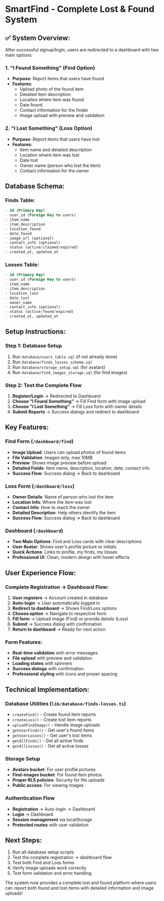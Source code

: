 # SmartFind - Complete Lost & Found System

## ✅ **System Overview:**

After successful signup/login, users are redirected to a dashboard with two main options:

### **1. "I Found Something" (Find Option)**
- **Purpose**: Report items that users have found
- **Features**:
  - Upload photo of the found item
  - Detailed item description
  - Location where item was found
  - Date found
  - Contact information for the finder
  - Image upload with preview and validation

### **2. "I Lost Something" (Loss Option)**
- **Purpose**: Report items that users have lost
- **Features**:
  - Item name and detailed description
  - Location where item was lost
  - Date lost
  - Owner name (person who lost the item)
  - Contact information for the owner

## **Database Schema:**

### **Finds Table:**
```sql
- id (Primary Key)
- user_id (Foreign Key to users)
- item_name
- item_description
- location_found
- date_found
- image_url (optional)
- contact_info (optional)
- status (active/claimed/expired)
- created_at, updated_at
```

### **Losses Table:**
```sql
- id (Primary Key)
- user_id (Foreign Key to users)
- item_name
- item_description
- location_lost
- date_lost
- owner_name
- contact_info (optional)
- status (active/found/expired)
- created_at, updated_at
```

## **Setup Instructions:**

### **Step 1: Database Setup**
1. Run `database/users_table.sql` (if not already done)
2. Run `database/finds_losses_schema.sql`
3. Run `database/storage_setup.sql` (for avatars)
4. Run `database/find_images_storage.sql` (for find images)

### **Step 2: Test the Complete Flow**
1. **Register/Login** → Redirected to Dashboard
2. **Choose "I Found Something"** → Fill Find form with image upload
3. **Choose "I Lost Something"** → Fill Loss form with owner details
4. **Submit Reports** → Success dialogs and redirect to dashboard

## **Key Features:**

### **Find Form (`/dashboard/find`)**
- **Image Upload**: Users can upload photos of found items
- **File Validation**: Images only, max 10MB
- **Preview**: Shows image preview before upload
- **Detailed Fields**: Item name, description, location, date, contact info
- **Success Flow**: Success dialog → Back to dashboard

### **Loss Form (`/dashboard/loss`)**
- **Owner Details**: Name of person who lost the item
- **Location Info**: Where the item was lost
- **Contact Info**: How to reach the owner
- **Detailed Description**: Help others identify the item
- **Success Flow**: Success dialog → Back to dashboard

### **Dashboard (`/dashboard`)**
- **Two Main Options**: Find and Loss cards with clear descriptions
- **User Avatar**: Shows user's profile picture or initials
- **Quick Actions**: Links to profile, my finds, my losses
- **Professional UI**: Clean, modern design with hover effects

## **User Experience Flow:**

### **Complete Registration → Dashboard Flow:**
1. **User registers** → Account created in database
2. **Auto-login** → User automatically logged in
3. **Redirect to dashboard** → Shows Find/Loss options
4. **Choose option** → Navigate to respective form
5. **Fill form** → Upload image (Find) or provide details (Loss)
6. **Submit** → Success dialog with confirmation
7. **Return to dashboard** → Ready for next action

### **Form Features:**
- **Real-time validation** with error messages
- **File upload** with preview and validation
- **Loading states** with spinners
- **Success dialogs** with confirmation
- **Professional styling** with icons and proper spacing

## **Technical Implementation:**

### **Database Utilities** (`lib/database/finds-losses.ts`)
- `createFind()` - Create found item reports
- `createLoss()` - Create lost item reports
- `uploadFindImage()` - Handle image uploads
- `getUserFinds()` - Get user's found items
- `getUserLosses()` - Get user's lost items
- `getAllFinds()` - Get all active finds
- `getAllLosses()` - Get all active losses

### **Storage Setup**
- **Avatars bucket**: For user profile pictures
- **Find-images bucket**: For found item photos
- **Proper RLS policies**: Security for file uploads
- **Public access**: For viewing images

### **Authentication Flow**
- **Registration** → Auto-login → Dashboard
- **Login** → Dashboard
- **Session management** via localStorage
- **Protected routes** with user validation

## **Next Steps:**
1. Run all database setup scripts
2. Test the complete registration → dashboard flow
3. Test both Find and Loss forms
4. Verify image uploads work correctly
5. Test form validation and error handling

The system now provides a complete lost and found platform where users can report both found and lost items with detailed information and image uploads!








